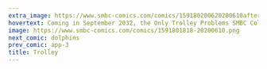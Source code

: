 ```yaml
---
extra_image: https://www.smbc-comics.com/comics/159180200620200610after.png
hovertext: Coming in September 2032, the Only Trolley Problems SMBC Collection.
image: https://www.smbc-comics.com/comics/1591801818-20200610.png
next_comic: dolphins
prev_comic: app-3
title: Trolley
---
```


